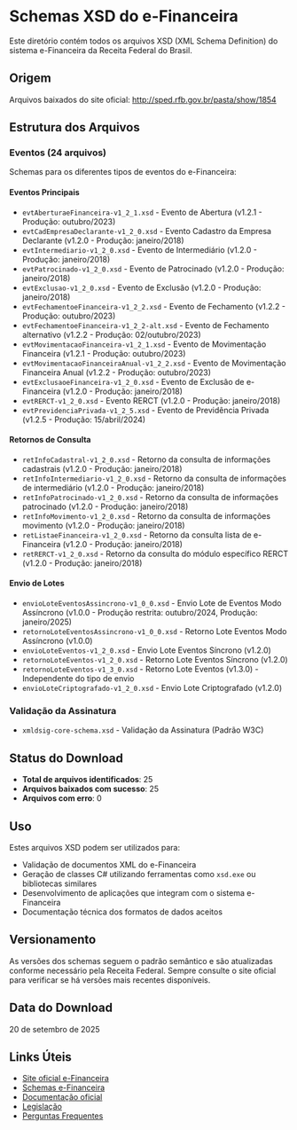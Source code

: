 # Schemas XSD do e-Financeira

Este diretório contém todos os arquivos XSD (XML Schema Definition) do sistema e-Financeira da Receita Federal do Brasil.

## Origem
Arquivos baixados do site oficial: http://sped.rfb.gov.br/pasta/show/1854

## Estrutura dos Arquivos

### Eventos (24 arquivos)
Schemas para os diferentes tipos de eventos do e-Financeira:

#### Eventos Principais
- `evtAberturaeFinanceira-v1_2_1.xsd` - Evento de Abertura (v1.2.1 - Produção: outubro/2023)
- `evtCadEmpresaDeclarante-v1_2_0.xsd` - Evento Cadastro da Empresa Declarante (v1.2.0 - Produção: janeiro/2018)
- `evtIntermediario-v1_2_0.xsd` - Evento de Intermediário (v1.2.0 - Produção: janeiro/2018)
- `evtPatrocinado-v1_2_0.xsd` - Evento de Patrocinado (v1.2.0 - Produção: janeiro/2018)
- `evtExclusao-v1_2_0.xsd` - Evento de Exclusão (v1.2.0 - Produção: janeiro/2018)
- `evtFechamentoeFinanceira-v1_2_2.xsd` - Evento de Fechamento (v1.2.2 - Produção: outubro/2023)
- `evtFechamentoeFinanceira-v1_2_2-alt.xsd` - Evento de Fechamento alternativo (v1.2.2 - Produção: 02/outubro/2023)
- `evtMovimentacaoFinanceira-v1_2_1.xsd` - Evento de Movimentação Financeira (v1.2.1 - Produção: outubro/2023)
- `evtMovimentacaoFinanceiraAnual-v1_2_2.xsd` - Evento de Movimentação Financeira Anual (v1.2.2 - Produção: outubro/2023)
- `evtExclusaoeFinanceira-v1_2_0.xsd` - Evento de Exclusão de e-Financeira (v1.2.0 - Produção: janeiro/2018)
- `evtRERCT-v1_2_0.xsd` - Evento RERCT (v1.2.0 - Produção: janeiro/2018)
- `evtPrevidenciaPrivada-v1_2_5.xsd` - Evento de Previdência Privada (v1.2.5 - Produção: 15/abril/2024)

#### Retornos de Consulta
- `retInfoCadastral-v1_2_0.xsd` - Retorno da consulta de informações cadastrais (v1.2.0 - Produção: janeiro/2018)
- `retInfoIntermediario-v1_2_0.xsd` - Retorno da consulta de informações de intermediário (v1.2.0 - Produção: janeiro/2018)
- `retInfoPatrocinado-v1_2_0.xsd` - Retorno da consulta de informações patrocinado (v1.2.0 - Produção: janeiro/2018)
- `retInfoMovimento-v1_2_0.xsd` - Retorno da consulta de informações movimento (v1.2.0 - Produção: janeiro/2018)
- `retListaeFinanceira-v1_2_0.xsd` - Retorno da consulta lista de e-Financeira (v1.2.0 - Produção: janeiro/2018)
- `retRERCT-v1_2_0.xsd` - Retorno da consulta do módulo específico RERCT (v1.2.0 - Produção: janeiro/2018)

#### Envio de Lotes
- `envioLoteEventosAssincrono-v1_0_0.xsd` - Envio Lote de Eventos Modo Assíncrono (v1.0.0 - Produção restrita: outubro/2024, Produção: janeiro/2025)
- `retornoLoteEventosAssincrono-v1_0_0.xsd` - Retorno Lote Eventos Modo Assíncrono (v1.0.0)
- `envioLoteEventos-v1_2_0.xsd` - Envio Lote Eventos Síncrono (v1.2.0)
- `retornoLoteEventos-v1_2_0.xsd` - Retorno Lote Eventos Síncrono (v1.2.0)
- `retornoLoteEventos-v1_3_0.xsd` - Retorno Lote Eventos (v1.3.0) - Independente do tipo de envio
- `envioLoteCriptografado-v1_2_0.xsd` - Envio Lote Criptografado (v1.2.0)

### Validação da Assinatura
- `xmldsig-core-schema.xsd` - Validação da Assinatura (Padrão W3C)

## Status do Download
- **Total de arquivos identificados**: 25
- **Arquivos baixados com sucesso**: 25
- **Arquivos com erro**: 0

## Uso
Estes arquivos XSD podem ser utilizados para:
- Validação de documentos XML do e-Financeira
- Geração de classes C# utilizando ferramentas como `xsd.exe` ou bibliotecas similares
- Desenvolvimento de aplicações que integram com o sistema e-Financeira
- Documentação técnica dos formatos de dados aceitos

## Versionamento
As versões dos schemas seguem o padrão semântico e são atualizadas conforme necessário pela Receita Federal. Sempre consulte o site oficial para verificar se há versões mais recentes disponíveis.

## Data do Download
20 de setembro de 2025

## Links Úteis
- [Site oficial e-Financeira](http://sped.rfb.gov.br/projeto/show/1179)
- [Schemas e-Financeira](http://sped.rfb.gov.br/pasta/show/1854)
- [Documentação oficial](http://sped.rfb.gov.br/item/show/1499)
- [Legislação](http://sped.rfb.gov.br/item/show/1501)
- [Perguntas Frequentes](http://sped.rfb.gov.br/item/show/1502)
